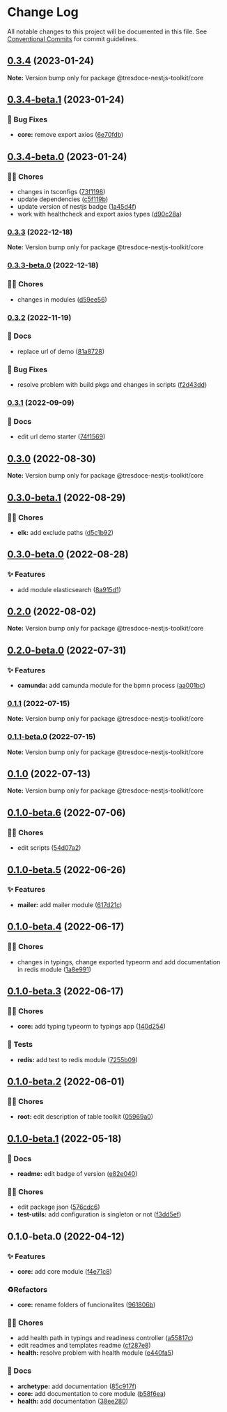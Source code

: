 # Change Log

All notable changes to this project will be documented in this file.
See [Conventional Commits](https://conventionalcommits.org) for commit guidelines.

## [0.3.4](https://github.com/tresdoce/tresdoce-nestjs-toolkit/compare/@tresdoce-nestjs-toolkit/core@0.3.4-beta.1...@tresdoce-nestjs-toolkit/core@0.3.4) (2023-01-24)

**Note:** Version bump only for package @tresdoce-nestjs-toolkit/core

## [0.3.4-beta.1](https://github.com/tresdoce/tresdoce-nestjs-toolkit/compare/@tresdoce-nestjs-toolkit/core@0.3.4-beta.0...@tresdoce-nestjs-toolkit/core@0.3.4-beta.1) (2023-01-24)

### 🐛 Bug Fixes

- **core:** remove export axios ([6e70fdb](https://github.com/tresdoce/tresdoce-nestjs-toolkit/commit/6e70fdb97d1ccba5471ff2759c53b62741fc3173))

## [0.3.4-beta.0](https://github.com/tresdoce/tresdoce-nestjs-toolkit/compare/@tresdoce-nestjs-toolkit/core@0.3.3...@tresdoce-nestjs-toolkit/core@0.3.4-beta.0) (2023-01-24)

### 👨‍💻 Chores

- changes in tsconfigs ([73f1198](https://github.com/tresdoce/tresdoce-nestjs-toolkit/commit/73f1198a775cac34f7785ce7b19b06203f2c1792))
- update dependencies ([c5f119b](https://github.com/tresdoce/tresdoce-nestjs-toolkit/commit/c5f119be294e0e7940155af075279af9f3cccbc3))
- update version of nestjs badge ([1a45d4f](https://github.com/tresdoce/tresdoce-nestjs-toolkit/commit/1a45d4f56b984b524aba7475484c3a192ff2248f))
- work with healthcheck and export axios types ([d90c28a](https://github.com/tresdoce/tresdoce-nestjs-toolkit/commit/d90c28a94522560e0a877d3456e493e5901cb013))

### [0.3.3](https://github.com/tresdoce/tresdoce-nestjs-toolkit/compare/@tresdoce-nestjs-toolkit/core@0.3.3-beta.0...@tresdoce-nestjs-toolkit/core@0.3.3) (2022-12-18)

**Note:** Version bump only for package @tresdoce-nestjs-toolkit/core

### [0.3.3-beta.0](https://github.com/tresdoce/tresdoce-nestjs-toolkit/compare/@tresdoce-nestjs-toolkit/core@0.3.2...@tresdoce-nestjs-toolkit/core@0.3.3-beta.0) (2022-12-18)

### 👨‍💻 Chores

- changes in modules ([d59ee56](https://github.com/tresdoce/tresdoce-nestjs-toolkit/commit/d59ee563ee514bdbdf87a4dce15f424414ed828a))

### [0.3.2](https://github.com/tresdoce/tresdoce-nestjs-toolkit/compare/@tresdoce-nestjs-toolkit/core@0.3.1...@tresdoce-nestjs-toolkit/core@0.3.2) (2022-11-19)

### 📝 Docs

- replace url of demo ([81a8728](https://github.com/tresdoce/tresdoce-nestjs-toolkit/commit/81a8728186aeffec9d7d50cd095f0e44b1f17773))

### 🐛 Bug Fixes

- resolve problem with build pkgs and changes in scripts ([f2d43dd](https://github.com/tresdoce/tresdoce-nestjs-toolkit/commit/f2d43dd8d7a147d8024b9b67757bbc62d71ffe85))

### [0.3.1](https://github.com/tresdoce/tresdoce-nestjs-toolkit/compare/@tresdoce-nestjs-toolkit/core@0.3.0...@tresdoce-nestjs-toolkit/core@0.3.1) (2022-09-09)

### 📝 Docs

- edit url demo starter ([74f1569](https://github.com/tresdoce/tresdoce-nestjs-toolkit/commit/74f156929d81cd9d8c94c0a32adfc0ce70f36ae6))

## [0.3.0](https://github.com/tresdoce/tresdoce-nestjs-toolkit/compare/@tresdoce-nestjs-toolkit/core@0.3.0-beta.1...@tresdoce-nestjs-toolkit/core@0.3.0) (2022-08-30)

**Note:** Version bump only for package @tresdoce-nestjs-toolkit/core

## [0.3.0-beta.1](https://github.com/tresdoce/tresdoce-nestjs-toolkit/compare/@tresdoce-nestjs-toolkit/core@0.3.0-beta.0...@tresdoce-nestjs-toolkit/core@0.3.0-beta.1) (2022-08-29)

### 👨‍💻 Chores

- **elk:** add exclude paths ([d5c1b92](https://github.com/tresdoce/tresdoce-nestjs-toolkit/commit/d5c1b9277c74faa6dd17b20814057fa33e74396f))

## [0.3.0-beta.0](https://github.com/tresdoce/tresdoce-nestjs-toolkit/compare/@tresdoce-nestjs-toolkit/core@0.2.0...@tresdoce-nestjs-toolkit/core@0.3.0-beta.0) (2022-08-28)

### ✨ Features

- add module elasticsearch ([8a915d1](https://github.com/tresdoce/tresdoce-nestjs-toolkit/commit/8a915d13fa17a69e628e62c7ce7efbef6b23561d))

## [0.2.0](https://github.com/tresdoce/tresdoce-nestjs-toolkit/compare/@tresdoce-nestjs-toolkit/core@0.2.0-beta.0...@tresdoce-nestjs-toolkit/core@0.2.0) (2022-08-02)

**Note:** Version bump only for package @tresdoce-nestjs-toolkit/core

## [0.2.0-beta.0](https://github.com/tresdoce/tresdoce-nestjs-toolkit/compare/@tresdoce-nestjs-toolkit/core@0.1.1...@tresdoce-nestjs-toolkit/core@0.2.0-beta.0) (2022-07-31)

### ✨ Features

- **camunda:** add camunda module for the bpmn process ([aa001bc](https://github.com/tresdoce/tresdoce-nestjs-toolkit/commit/aa001bcf9dcf69c7b798abea8d67d0bd5830bf94))

### [0.1.1](https://github.com/tresdoce/tresdoce-nestjs-toolkit/compare/@tresdoce-nestjs-toolkit/core@0.1.1-beta.0...@tresdoce-nestjs-toolkit/core@0.1.1) (2022-07-15)

**Note:** Version bump only for package @tresdoce-nestjs-toolkit/core

### [0.1.1-beta.0](https://github.com/tresdoce/tresdoce-nestjs-toolkit/compare/@tresdoce-nestjs-toolkit/core@0.1.0...@tresdoce-nestjs-toolkit/core@0.1.1-beta.0) (2022-07-15)

**Note:** Version bump only for package @tresdoce-nestjs-toolkit/core

## [0.1.0](https://github.com/tresdoce/tresdoce-nestjs-toolkit/compare/@tresdoce-nestjs-toolkit/core@0.1.0-beta.6...@tresdoce-nestjs-toolkit/core@0.1.0) (2022-07-13)

**Note:** Version bump only for package @tresdoce-nestjs-toolkit/core

## [0.1.0-beta.6](https://github.com/tresdoce/tresdoce-nestjs-toolkit/compare/@tresdoce-nestjs-toolkit/core@0.1.0-beta.5...@tresdoce-nestjs-toolkit/core@0.1.0-beta.6) (2022-07-06)

### 👨‍💻 Chores

- edit scripts ([54d07a2](https://github.com/tresdoce/tresdoce-nestjs-toolkit/commit/54d07a2918bc0daf3f8f5eef5b7eb65e6db903f8))

## [0.1.0-beta.5](https://github.com/tresdoce/tresdoce-nestjs-toolkit/compare/@tresdoce-nestjs-toolkit/core@0.1.0-beta.4...@tresdoce-nestjs-toolkit/core@0.1.0-beta.5) (2022-06-26)

### ✨ Features

- **mailer:** add mailer module ([617d21c](https://github.com/tresdoce/tresdoce-nestjs-toolkit/commit/617d21ca05f4ea77dd9050b9675abf3bb2f72b77))

## [0.1.0-beta.4](https://github.com/tresdoce/tresdoce-nestjs-toolkit/compare/@tresdoce-nestjs-toolkit/core@0.1.0-beta.3...@tresdoce-nestjs-toolkit/core@0.1.0-beta.4) (2022-06-17)

### 👨‍💻 Chores

- changes in typings, change exported typeorm and add documentation in redis module ([1a8e991](https://github.com/tresdoce/tresdoce-nestjs-toolkit/commit/1a8e991990e5a59049033a68c7a820bf768560fe))

## [0.1.0-beta.3](https://github.com/tresdoce/tresdoce-nestjs-toolkit/compare/@tresdoce-nestjs-toolkit/core@0.1.0-beta.2...@tresdoce-nestjs-toolkit/core@0.1.0-beta.3) (2022-06-17)

### 👨‍💻 Chores

- **core:** add typing typeorm to typings app ([140d254](https://github.com/tresdoce/tresdoce-nestjs-toolkit/commit/140d254a6247074c9c1419919657f3eead970c67))

### 🧪 Tests

- **redis:** add test to redis module ([7255b09](https://github.com/tresdoce/tresdoce-nestjs-toolkit/commit/7255b090209977072ec00c2ec94aa622c6f8db40))

## [0.1.0-beta.2](https://github.com/tresdoce/tresdoce-nestjs-toolkit/compare/@tresdoce-nestjs-toolkit/core@0.1.0-beta.1...@tresdoce-nestjs-toolkit/core@0.1.0-beta.2) (2022-06-01)

### 👨‍💻 Chores

- **root:** edit description of table toolkit ([05969a0](https://github.com/tresdoce/tresdoce-nestjs-toolkit/commit/05969a09277502e808fd7eac7dc3ab9623c7e3de))

## [0.1.0-beta.1](https://github.com/tresdoce/tresdoce-nestjs-toolkit/compare/@tresdoce-nestjs-toolkit/core@0.1.0-beta.0...@tresdoce-nestjs-toolkit/core@0.1.0-beta.1) (2022-05-18)

### 📝 Docs

- **readme:** edit badge of version ([e82e040](https://github.com/tresdoce/tresdoce-nestjs-toolkit/commit/e82e040cd43fb756ca36b8cb88fe1daf3a8c4f4c))

### 👨‍💻 Chores

- edit package json ([576cdc6](https://github.com/tresdoce/tresdoce-nestjs-toolkit/commit/576cdc6b97b15437639f3debfb5bc96687c41be8))
- **test-utils:** add configuration is singleton or not ([f3dd5ef](https://github.com/tresdoce/tresdoce-nestjs-toolkit/commit/f3dd5ef1f0c2ef2be966acbd2513e72448934ff4))

## 0.1.0-beta.0 (2022-04-12)

### ✨ Features

- **core:** add core module ([f4e71c8](https://github.com/tresdoce/tresdoce-nestjs-toolkit/commit/f4e71c8bbd78d66e22e489b1c6f896937e521bb8))

### ♻️Refactors

- **core:** rename folders of funcionalites ([961806b](https://github.com/tresdoce/tresdoce-nestjs-toolkit/commit/961806b730b2d6901fe890d39e5d60ce85d89ba6))

### 👨‍💻 Chores

- add health path in typings and readiness controller ([a55817c](https://github.com/tresdoce/tresdoce-nestjs-toolkit/commit/a55817c25e5f5cb0ba9e79a05ec1aab634681f62))
- edit readmes and templates readme ([cf287e8](https://github.com/tresdoce/tresdoce-nestjs-toolkit/commit/cf287e8363223dba120dd37c7e77cf4c5ebfbbeb))
- **health:** resolve problem with health module ([e440fa5](https://github.com/tresdoce/tresdoce-nestjs-toolkit/commit/e440fa5b52b44dc1153ed7ce2a78eddf83658684))

### 📝 Docs

- **archetype:** add documentation ([85c917f](https://github.com/tresdoce/tresdoce-nestjs-toolkit/commit/85c917f917652bac4b5195e89d217a8af8057a81))
- **core:** add documentation to core module ([b58f6ea](https://github.com/tresdoce/tresdoce-nestjs-toolkit/commit/b58f6ea03b87241511f86f3858c3f1a05832949c))
- **health:** add documentation ([38ee280](https://github.com/tresdoce/tresdoce-nestjs-toolkit/commit/38ee280cf0bce86d6842c080a58dbefdc278afe3))
